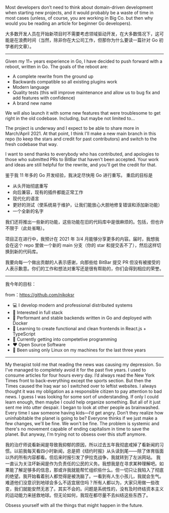 Most developers don’t need to think about domain-driven development when starting new projects, and it would probably be a waste of time in most cases (unless, of course, you are working in Big Co. but then why would you be reading an article for beginner Go developers).

大多数开发人员在开始新项目时不需要考虑领域驱动开发，在大多数情况下，这可能是在浪费时间（当然，除非你在大公司工作，但那你为什么要读一篇针对 Go 初学者的文章）。

---
Given my 11+ years experience in Go, I have decided to push forward with a reboot, written in Go.
The goals of the reboot are:

- A complete rewrite from the ground up
- Backwards compatible so all existing plugins work
- Modern language
- Quality tests (this will improve maintenance and allow us to bug fix and add features with confidence)
- A brand new name

We will also launch it with some new features that were troublesome to get right in the old codebase. Including, but maybe not limited to...

The project is underway and I expect to be able to share more in March/April 2021. At that point, I think I'll make a new main branch in this repo (to keep the stars and credit for past contributors) and switch to the fresh codebase that way.

I want to send thanks to everybody who has contributed, and apologies to those who submitted PRs to BitBar that haven't been accepted. Your work and ideas are still helpful for the rewrite, and you'll get the credit for that.

鉴于我 11 年多的 Go 开发经验，我决定尽快用 Go 进行重写。
重启的目标是
- 从头开始彻底重写
- 向后兼容，现有的插件都能正常工作
- 现代化的语言
- 更好的测试（使系统易于维护，让我们能放心大胆地修复错误和添加新功能）
- 一个全新的名字

我们还将推出一些新的功能，这些功能在旧的代码库中是很麻烦的。包括，但也许不限于（此处省略）。

项目正在进行中，我预计在 2021 年 3/4 月能够分享更多的内容。届时，我想我会在这个 repo 里做一个新的 main 分支（你的 star 和提交丢不了），然后这样切换到新的代码库。

我要向每一个做出贡献的人表示感谢，向那些给 BitBar 提交 PR 但没有被接受的人表示歉意。你们的工作和想法对重写还是很有帮助的，你们会得到相应的荣誉。

---
我今年的目标：

from：https://github.com/nikoksr
- 💻 I develop modern and professional distributed systems
- 🧐 Interested in full stack
- 🚀 Performant and stable backends written in Go and deployed with Docker
- 🌈 Learning to create functional and clean frontends in React.js + TypeScript
- 🌱 Currently getting into competetive programming
- ❤️ Open Source Software
- 🐧 Been using only Linux on my machines for the last three years

---
My therapist told me that reading the news was causing my depression. So I've managed to completely avoid it for the past five years. I used to consume articles for four hours every day. I’d always read the New York Times front to back-everything except the sports section. But then the Times caused the Iraq war so I switched over to leftist websites. I always thought it was my obligation as a responsible citizen to pay attention to bad news. I guess I was looking for some sort of understanding. If only I could learn enough, then maybe I could help organize something. But all of it just sent me into utter despair. I began to look at other people as brainwashed. Every time I saw someone having kids—I’d get angry. Don’t they realize how uninhabitable the planet is going to be? Everyone thinks if we just make a few changes, we'll be fine. We won't be fine. The problem is systemic and there's no movement capable of ending capitalism in time to save the planet. But anyway, I'm trying not to obsess over this stuff anymore.

我的治疗师说看新闻是导致我抑郁的原因，所以过去五年我彻底戒掉了看新闻的习惯。以前我每天看四小时新闻，总是把《纽约时报》从头读到尾——除了体育版面以外的所有内容都看。但后来时报引发了伊拉克战争，我就转到了左派网站。 我一直认为关注坏新闻是作为负责任的公民的义务。我想我是在寻求某种理解吧。如果能了解足够多的信息，那或许我就能帮忙组织些什么。但一切只让我陷入了彻底的绝望。我开始看着别人都觉得是被洗脑了。一看到有人生小孩儿，我就会生气。难道他们没意识到地球会多么不适宜居住吗？所有人都以为，大家只用做一些改变，我们就能安然无恙了。其实不会的。问题是系统性的，没有及时终结资本主义的运动能力来拯救地球。但无论如何，我现在都尽量不去纠结这些东西了。

Obsess yourself with all the things that might happen in the future.